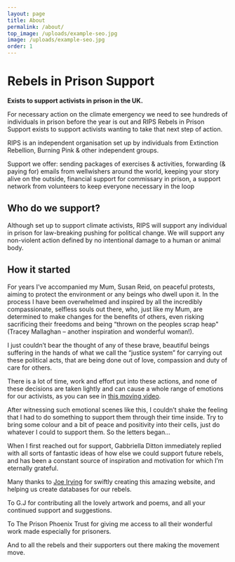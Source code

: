 ```yaml
---
layout: page
title: About
permalink: /about/
top_image: /uploads/example-seo.jpg
image: /uploads/example-seo.jpg
order: 1
---
```

# Rebels in Prison Support

**Exists to support activists in prison in the UK.**

For necessary action on the climate emergency we need to see hundreds of individuals in prison before the year is out and RIPS Rebels in Prison Support exists to support activists wanting to take that next step of action.

RIPS is an independent organisation set up by individuals from Extinction Rebellion, Burning Pink & other independent groups.

Support we offer: sending packages of exercises & activities, forwarding (& paying for) emails from wellwishers around the world, keeping your story alive on the outside, financial support for commissary in prison, a support network from volunteers to keep everyone necessary in the loop

## Who do we support?

Although set up to support climate activists, RIPS will support any individual in prison for law-breaking pushing for political change. We will support any non-violent action defined by no intentional damage to a human or animal body.

## How it started

For years I’ve accompanied my Mum, Susan Reid, on peaceful protests, aiming to protect the environment or any beings who dwell upon it. In the process I have been overwhelmed and inspired by all the incredibly compassionate, selfless souls out there, who, just like my Mum, are determined to make changes for the benefits of others, even risking sacrificing their freedoms and being “thrown on the peoples scrap heap" (Tracey Mallaghan – another inspiration and wonderful woman!).

I just couldn’t bear the thought of any of these brave, beautiful beings suffering in the hands of what we call the “justice system” for carrying out these political acts, that are being done out of love, compassion and duty of care for others.

There is a lot of time, work and effort put into these actions, and none of these decisions are taken lightly and can cause a whole range of emotions for our activists, as you can see in [this moving video](https://vimeo.com/540341848).

After witnessing such emotional scenes like this, I couldn’t shake the feeling that I had to do something to support them through their time inside. Try to bring some colour and a bit of peace and positivity into their cells, just do whatever I could to support them. So the letters began...

When I first reached out for support, Gabbriella Ditton immediately replied with all sorts of fantastic ideas of how else we could support future rebels, and has been a constant source of inspiration and motivation for which I’m eternally grateful.

Many thanks to [Joe Irving](https://joe.irving.me.uk) for swiftly creating this amazing website, and helping us create databases for our rebels.

To G.J for contributing all the lovely artwork and poems, and all your continued support and suggestions.

To The Prison Phoenix Trust for giving me access to all their wonderful work made especially for prisoners.

And to all the rebels and their supporters out there making the movement move.
